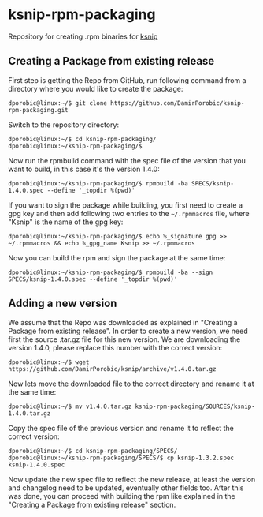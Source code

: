 # ksnip-rpm-packaging

Repository for creating .rpm binaries for [ksnip](https://github.com/DamirPorobic/ksnip)

## Creating a Package from existing release
First step is getting the Repo from GitHub, run following command from a directory where you would like to create the package:
```
dporobic@linux:~/$ git clone https://github.com/DamirPorobic/ksnip-rpm-packaging.git
```
Switch to the repository directory: 
```
dporobic@linux:~/$ cd ksnip-rpm-packaging/
dporobic@linux:~/ksnip-rpm-packaging/$
```
Now run the rpmbuild command with the spec file of the version that you want to build, in this case it's the version 1.4.0:
```
dporobic@linux:~/ksnip-rpm-packaging/$ rpmbuild -ba SPECS/ksnip-1.4.0.spec --define '_topdir %(pwd)'
```
If you want to sign the package while building, you first need to create a gpg key and then add following two entries to the `~/.rpmmacros` file, where "Ksnip" is the name of the gpg key:
```
dporobic@linux:~/ksnip-rpm-packaging/$ echo %_signature gpg >> ~/.rpmmacros && echo %_gpg_name Ksnip >> ~/.rpmmacros
```
Now you can build the rpm and sign the package at the same time:
```
dporobic@linux:~/ksnip-rpm-packaging/$ rpmbuild -ba --sign SPECS/ksnip-1.4.0.spec --define '_topdir %(pwd)'
```
## Adding a new version
We assume that the Repo was downloaded as explained in "Creating a Package from existing release".
In order to create a new version, we need first the source .tar.gz file for this new version. We are downloading the version 1.4.0,  please replace this number with the correct version:
```
dporobic@linux:~/$ wget https://github.com/DamirPorobic/ksnip/archive/v1.4.0.tar.gz
```
Now lets move the downloaded file to the correct directory and rename it at the same time:
```
dporobic@linux:~/$ mv v1.4.0.tar.gz ksnip-rpm-packaging/SOURCES/ksnip-1.4.0.tar.gz
```
Copy the spec file of the previous version and rename it to reflect the correct version:
```
dporobic@linux:~/$ cd ksnip-rpm-packaging/SPECS/
dporobic@linux:~/ksnip-rpm-packaging/SPECS/$ cp ksnip-1.3.2.spec ksnip-1.4.0.spec
```
Now update the new spec file to reflect the new release, at least the version and changelog need to be updated, eventually
other fields too. After this was done, you can proceed with building the rpm like explained in the "Creating a Package from existing release" section.
